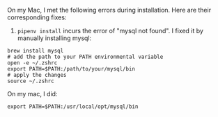 On my Mac, I met the following errors during installation. Here are their corresponding fixes:


1. `pipenv install` incurs the error of "mysql not found". I fixed it by manually installing mysql:

```
brew install mysql
# add the path to your PATH environmental variable
open -e ~/.zshrc
export PATH=$PATH:/path/to/your/mysql/bin
# apply the changes
source ~/.zshrc
```
On my mac, I did:
```
export PATH=$PATH:/usr/local/opt/mysql/bin
```


